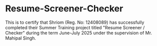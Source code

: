 # Resume-Screener-Checker
This is to certify that Shriom (Reg. No: 12408089) has successfully completed their Summer Training project titled "Resume Screener / Checker" during the term June-July 2025 under the supervision of Mr. Mahipal Singh.
